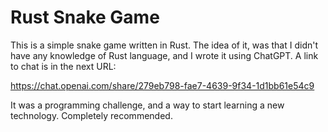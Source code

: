 # Rust Snake Game

This is a simple snake game written in Rust. The idea of it, was that I didn't have any knowledge of
Rust language, and I wrote it using ChatGPT. A link to chat is in the next URL:

https://chat.openai.com/share/279eb798-fae7-4639-9f34-1d1bb61e54c9

It was a programming challenge, and a way to start learning a new technology. Completely recommended.

